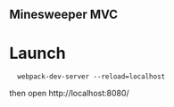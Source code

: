 ## Minesweeper MVC
# Launch
```
  webpack-dev-server --reload=localhost
```
then open http://localhost:8080/

